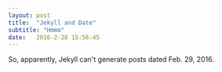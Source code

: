 ```yaml
---
layout: post
title:  "Jekyll and Date"
subtitle: "Hmmm"
date:   2016-2-28 15:56:45
---
```


So, apparently, Jekyll can't generate posts dated Feb. 29, 2016.
